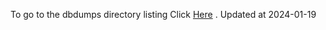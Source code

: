 To go to the dbdumps directory listing Click [Here](https://ipfs.io/ipfs/bafkreiaeawknqc6o2hucvwzm3qjgxeibmudpynsgpdcllj2uneuvgaschu) . Updated at 2024-01-19